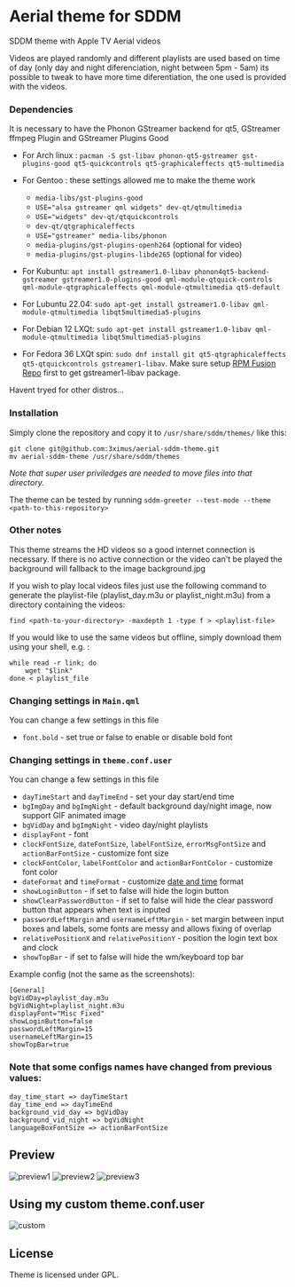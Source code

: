# Aerial theme for SDDM

SDDM theme with Apple TV Aerial videos

Videos are played randomly and different playlists are used based on time of day (only day and night diferenciation, night between 5pm - 5am) its possible to tweak to have more time diferentiation, the one used is provided with the videos.


### Dependencies

It is necessary to have the Phonon GStreamer backend for qt5, GStreamer ffmpeg Plugin and GStreamer Plugins Good
- For Arch linux : `pacman -S gst-libav phonon-qt5-gstreamer gst-plugins-good qt5-quickcontrols qt5-graphicaleffects qt5-multimedia`
- For Gentoo : these settings allowed me to make the theme work

    * `media-libs/gst-plugins-good`
    * `USE="alsa gstreamer qml widgets" dev-qt/qtmultimedia`
    * `USE="widgets" dev-qt/qtquickcontrols`
    * `dev-qt/qtgraphicaleffects`
    * `USE="gstreamer" media-libs/phonon`
    * `media-plugins/gst-plugins-openh264` (optional for video)
    * `media-plugins/gst-plugins-libde265` (optional for video)

 - For Kubuntu: `apt install gstreamer1.0-libav phonon4qt5-backend-gstreamer gstreamer1.0-plugins-good qml-module-qtquick-controls qml-module-qtgraphicaleffects qml-module-qtmultimedia qt5-default`
 - For Lubuntu 22.04: `sudo apt-get install gstreamer1.0-libav qml-module-qtmultimedia libqt5multimedia5-plugins`
 - For Debian 12 LXQt: `sudo apt-get install gstreamer1.0-libav qml-module-qtmultimedia libqt5multimedia5-plugins`
 - For Fedora 36 LXQt spin: `sudo dnf install git qt5-qtgraphicaleffects qt5-qtquickcontrols gstreamer1-libav`. Make sure setup [RPM Fusion Repo](https://rpmfusion.org/Configuration) first to get gstreamer1-libav package.

Havent tryed for other distros...

### Installation

Simply clone the repository and copy it to `/usr/share/sddm/themes/` like this:
```
git clone git@github.com:3ximus/aerial-sddm-theme.git
mv aerial-sddm-theme /usr/share/sddm/themes
```
*Note that super user priviledges are needed to move files into that directory.*

The theme can be tested by running `sddm-greeter --test-mode --theme <path-to-this-repository>`

### Other notes

This theme streams the HD videos so a good internet connection is necessary.
If there is no active connection or the video can't be played the background will fallback to the image background.jpg

If you wish to play local videos files just use the following command to generate the playlist-file (playlist_day.m3u or playlist_night.m3u) from a directory containing the videos:

`find <path-to-your-directory> -maxdepth 1 -type f > <playlist-file>`

If you would like to use the same videos but offline, simply download them using your shell, e.g. :

```
while read -r link; do
    wget "$link"
done < playlist_file
```

### Changing settings in `Main.qml`

You can change a few settings in this file
- `font.bold` - set true or false to enable or disable bold font

### Changing settings in `theme.conf.user`

You can change a few settings in this file
- `dayTimeStart` and `dayTimeEnd` - set your day start/end time
- `bgImgDay` and `bgImgNight` - default background day/night image, now support GIF animated image
- `bgVidDay` and `bgImgNight` - video day/night playlists
- `displayFont` - font
- `clockFontSize`, `dateFontSize`, `labelFontSize`, `errorMsgFontSize` and `actionBarFontSize` - customize font size
- `clockFontColor`, `labelFontColor` and `actionBarFontColor` - customize font color
- `dateFormat` and `timeFormat` - customize [date and time](https://doc.qt.io/qt-5/qml-qtqml-date.html) format
- `showLoginButton` - if set to false will hide the login button
- `showClearPasswordButton` - if set to false will hide the clear password button that appears when text is inputed
- `passwordLeftMargin` and `usernameLeftMargin` - set margin between input boxes and labels, some fonts are messy and allows fixing of overlap
- `relativePositionX` and `relativePositionY` - position the login text box and clock
- `showTopBar` - if set to false will hide the wm/keyboard top bar

Example config (not the same as the screenshots):

```
[General]
bgVidDay=playlist_day.m3u
bgVidNight=playlist_night.m3u
displayFont="Misc Fixed"
showLoginButton=false
passwordLeftMargin=15
usernameLeftMargin=15
showTopBar=true
```

### Note that some configs names have changed from previous values:
```
day_time_start => dayTimeStart
day_time_end => dayTimeEnd
background_vid_day => bgVidDay
background_vid_night => bgVidNight
languageBoxFontSize => actionBarFontSize
```

## Preview

![preview1](screens/preview1.gif)
![preview2](screens/preview2.gif)
![preview3](screens/preview3.gif)

## Using my custom theme.conf.user

![custom](screens/custom.gif)

## License

Theme is licensed under GPL.
